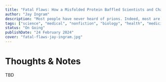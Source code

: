 ```yaml
---
title: "Fatal Flaws: How a Misfolded Protein Baffled Scientists and Changed the Way We Look at the Brain"
author: "Jay Ingram"
description: "Most people have never heard of prions. Indeed, most are only barely aware of the diseases caused by them, except, perhaps, for mad cow disease. Yet prions are the stuff of a revolutionary science? a science that might lead to cures for some of humankind's most devastating diseases"
tags: ["science", "medical", "nonfiction", "biology", "health", "medicine"]
status: "On Going"
publishDate: "24 February 2024"
cover: "fatal-flaws-jay-ingram.jpg"
---
```


# Thoughts & Notes

TBD
